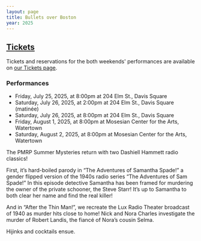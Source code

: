 ```yaml
---
layout: page
title: Bullets over Boston
year: 2025
---
```

## [Tickets](/tickets)
Tickets and reservations for the both weekends' performances are available on [our Tickets page](/tickets).

### Performances
- Friday, July 25, 2025, at 8:00pm at 204 Elm St., Davis Square
- Saturday, July 26, 2025, at 2:00pm at 204 Elm St., Davis Square (matinée)
- Saturday, July 26, 2025, at 8:00pm at 204 Elm St., Davis Square
- Friday, August 1, 2025, at 8:00pm at Mosesian Center for the Arts, Watertown
- Saturday, August 2, 2025, at 8:00pm at Mosesian Center for the Arts, Watertown

The PMRP Summer Mysteries return with two Dashiell Hammett radio classics!

First, it’s hard-boiled parody in “The Adventures of Samantha Spade!” a gender flipped version of the 1940s radio series “The Adventures of Sam Spade!” In this episode detective Samantha has been framed for murdering the owner of the private schooner, the Steve Starr! It’s up to Samantha to both clear her name and find the real killer!

And in “After the Thin Man!”, we recreate the Lux Radio Theater broadcast of 1940 as murder hits close to home! Nick and Nora Charles investigate the murder of Robert Landis, the fiancé of Nora’s cousin Selma.

Hijinks and cocktails ensue.
